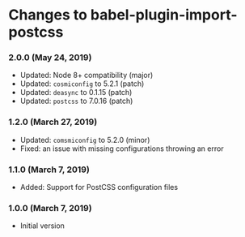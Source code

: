 # Changes to babel-plugin-import-postcss

### 2.0.0 (May 24, 2019)

- Updated: Node 8+ compatibility (major)
- Updated: `cosmiconfig` to 5.2.1 (patch)
- Updated: `deasync` to 0.1.15 (patch)
- Updated: `postcss` to 7.0.16 (patch)

### 1.2.0 (March 27, 2019)

- Updated: `comsmiconfig` to 5.2.0 (minor)
- Fixed: an issue with missing configurations throwing an error

### 1.1.0 (March 7, 2019)

- Added: Support for PostCSS configuration files

### 1.0.0 (March 7, 2019)

- Initial version
